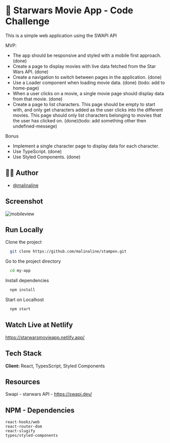 # :rocket: Starwars Movie App - Code Challenge

This is a simple web application using the SWAPI API

MVP:

- The app should be responsive and styled with a mobile first approach. (done)
- Create a page to display movies with live data fetched from the Star Wars API. (done)
- Create a navigation to switch between pages in the application. (done)
- Use a Loader component when loading movie data. (done) (todo: add to home-page)
- When a user clicks on a movie, a single movie page should display data from that movie. (done)
- Create a page to list characters. This page should be empty to start with, and only get characters added as the user clicks into the different movies. This page should only list characters belonging to movies that the user has clicked on. (done)(todo: add something other then undefined-messege)

Bonus

- Implement a single character page to display data for each character.
- Use TypeScript. (done)
- Use Styled Components. (done)

## 👩‍💻 Author

- [@malinaline](https://www.github.com/malinaline)

## Screenshot

![mobileview](https://github.com/malinaline/stampen/assets/75427957/88648261-6ca2-43db-a957-b89955548d31)

## Run Locally

Clone the project

```bash
  git clone https://github.com/malinaline/stampen.git
```

Go to the project directory

```bash
  cd my-app
```

Install dependencies

```bash
  npm install
```

Start on Localhost

```bash
  npm start
```

## Watch Live at Netlify

https://starwarsmovieapp.netlify.app/

## Tech Stack

**Client:** React, TypesScript, Styled Components

## Resources

Swapi - starwars API - https://swapi.dev/

## NPM - Dependencies

    react-hookz/web
    react-router-dom
    react-slugify
    types/styled-components
